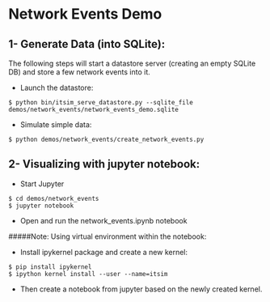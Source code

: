 # Network Events Demo

1- Generate Data (into SQLite):
-
The following steps will start a datastore server (creating an empty SQLite DB) and store a few network events into it.

- Launch the datastore:
```
$ python bin/itsim_serve_datastore.py --sqlite_file demos/network_events/network_events_demo.sqlite
```
- Simulate simple data:
```
$ python demos/network_events/create_network_events.py
```
2- Visualizing with jupyter notebook: 
-
- Start Jupyter
```
$ cd demos/network_events
$ jupyter notebook
```
- Open and run the network_events.ipynb notebook


#####Note: Using virtual environment within the notebook:
- Install ipykernel package and create a new kernel:
```
$ pip install ipykernel
$ ipython kernel install --user --name=itsim
```
- Then create a notebook from jupyter based on the newly created kernel.
